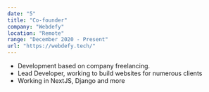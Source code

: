 ```yaml
---
date: "5"
title: "Co-founder"
company: "Webdefy"
location: "Remote"
range: "December 2020 - Present"
url: "https://webdefy.tech/"
---
```


-   Development based on company freelancing.
-   Lead Developer, working to build websites for numerous clients
-   Working in NextJS, Django and more
